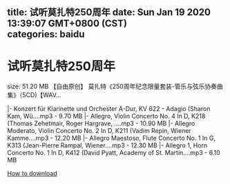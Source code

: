 
title: 试听莫扎特250周年
date: Sun Jan 19 2020 13:39:07 GMT+0800 (CST)    
categories: baidu
---

# 试听莫扎特250周年
size: 51.20 MB
 【自由原创】 莫扎特《250周年纪念限量套装-管乐与弦乐协奏曲集》（5CD)【WAV...
 
|- Konzert für Klarinette und Orchester A-Dur, KV 622 - Adagio (Sharon Kam, Wü....mp3 - 9.70 MB
|- Allegro, Violin Concerto No. 4 In D, K218 (Thomas Zehetmair, Roger Hargrave, ....mp3 - 10.90 MB
|- Allegro Moderato, Violin Concerto No. 2 In D, K211 (Vadim Repin, Wiener Kamme....mp3 - 12.20 MB
|- Allegro Maestoso, Flute Concerto No. 1 In G, K313 (Jean-Pierre Rampal, Wiener....mp3 - 12.30 MB
|- Allegro 1, Horn Concerto No. 1 In D, K412 (David Pyatt, Academy of St. Martin....mp3 - 6.10 MB

[How to download](https://bpcam.bemobtrk.com/go/2ceec3aa-1ca2-46d6-b9ff-aaa5c184517c?jno=5412)